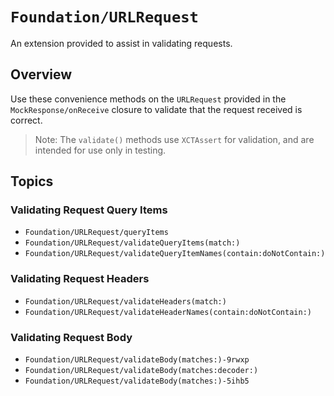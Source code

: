 # ``Foundation/URLRequest``

An extension provided to assist in validating requests.

## Overview

Use these convenience methods on the `URLRequest` provided in the ``MockResponse/onReceive`` closure to validate that
the request received is correct.

>Note: The `validate()` methods use `XCTAssert` for validation, and are intended for use only in testing.

## Topics

### Validating Request Query Items

- ``Foundation/URLRequest/queryItems``
- ``Foundation/URLRequest/validateQueryItems(match:)``
- ``Foundation/URLRequest/validateQueryItemNames(contain:doNotContain:)``

### Validating Request Headers

- ``Foundation/URLRequest/validateHeaders(match:)``
- ``Foundation/URLRequest/validateHeaderNames(contain:doNotContain:)``

### Validating Request Body
- ``Foundation/URLRequest/validateBody(matches:)-9rwxp``
- ``Foundation/URLRequest/validateBody(matches:decoder:)``
- ``Foundation/URLRequest/validateBody(matches:)-5ihb5``
